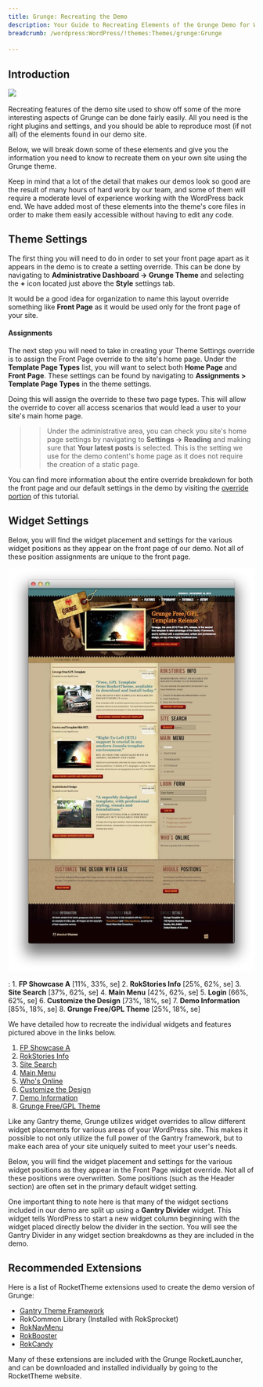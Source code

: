 ```yaml
---
title: Grunge: Recreating the Demo
description: Your Guide to Recreating Elements of the Grunge Demo for WordPress
breadcrumb: /wordpress:WordPress/!themes:Themes/grunge:Grunge

---
```


Introduction
-----

![][Grunge]

Recreating features of the demo site used to show off some of the more interesting aspects of Grunge can be done fairly easily. All you need is the right plugins and settings, and you should be able to reproduce most (if not all) of the elements found in our demo site. 

Below, we will break down some of these elements and give you the information you need to know to recreate them on your own site using the Grunge theme.

Keep in mind that a lot of the detail that makes our demos look so good are the result of many hours of hard work by our team, and some of them will require a moderate level of experience working with the WordPress back end. We have added most of these elements into the theme's core files in order to make them easily accessible without having to edit any code.

Theme Settings
-----

The first thing you will need to do in order to set your front page apart as it appears in the demo is to create a setting override. This can be done by navigating to **Administrative Dashboard -> Grunge Theme** and selecting the **+** icon located just above the **Style** settings tab. 

It would be a good idea for organization to name this layout override something like **Front Page** as it would be used only for the front page of your site.

#### Assignments

The next step you will need to take in creating your Theme Settings override is to assign the Front Page override to the site's home page. Under the **Template Page Types** list, you will want to select both **Home Page** and **Front Page**. These settings can be found by navigating to **Assignments > Template Page Types** in the theme settings.

Doing this will assign the override to these two page types. This will allow the override to cover all access scenarios that would lead a user to your site's main home page.

>> Under the administrative area, you can check you site's home page settings by navigating to **Settings -> Reading** and making sure that **Your latest posts** is selected. This is the setting we use for the demo content's home page as it does not require the creation of a static page.

You can find more information about the entire override breakdown for both the front page and our default settings in the demo by visiting the [override portion][demooverride] of this tutorial.

Widget Settings
-----

Below, you will find the widget placement and settings for the various widget positions as they appear on the front page of our demo. Not all of these position assignments are unique to the front page.

![](assets/grunge.jpg)

:   1. **FP Showcase A**  [11%, 33%, se]
    2. **RokStories Info**  [25%, 62%, se]
    3. **Site Search**  [37%, 62%, se]
    4. **Main Menu** [42%, 62%, se]
    5. **Login** [66%, 62%, se]
    6. **Customize the Design** [73%, 18%, se]
    7. **Demo Information** [85%, 18%, se] 
    8. **Grunge Free/GPL Theme** [25%, 18%, se]

We have detailed how to recreate the individual widgets and features pictured above in the links below.

1. [FP Showcase A][widget1]
2. [RokStories Info][widget2]
3. [Site Search][widget3]
4. [Main Menu][widget4]
5. [Who's Online][widget5]
6. [Customize the Design][widget6]
7. [Demo Information][widget7]
8. [Grunge Free/GPL Theme][widget8]

Like any Gantry theme, Grunge utilizes widget overrides to allow different widget placements for various areas of your WordPress site. This makes it possible to not only utilize the full power of the Gantry framework, but to make each area of your site uniquely suited to meet your user's needs.

Below, you will find the widget placement and settings for the various widget positions as they appear in the Front Page widget override. Not all of these positions were overwritten. Some positions (such as the Header section) are often set in the primary default widget setting.

One important thing to note here is that many of the widget sections included in our demo are split up using a **Gantry Divider** widget. This widget tells WordPress to start a new widget column beginning with the widget placed directly below the divider in the section. You will see the Gantry Divider in any widget section breakdowns as they are included in the demo.

Recommended Extensions
-----

Here is a list of RocketTheme extensions used to create the demo version of Grunge:

* [Gantry Theme Framework][gantry]
* RokCommon Library (Installed with RokSprocket)
* [RokNavMenu][roknavmenu]
* [RokBooster][rokbooster]
* [RokCandy][rokcandy]

Many of these extensions are included with the Grunge RocketLauncher, and can be downloaded and installed individually by going to the RocketTheme website.

[gantry]: http://gantry.org/downloads
[Grunge]: assets/grunge2.jpeg
[Grunge2]: assets/grunge.jpg
[demooverride]: demo_override.md
[roknavmenu]: http://www.rockettheme.com/wordpress/extensions/roknavmenu
[rokbooster]: http://www.rockettheme.com/wordpress/extensions/rokbooster
[rokcandy]: http://www.rockettheme.com/wordpress/extensions/rokcandy
[widget1]: demo_module_1.md
[widget2]: demo_module_2.md
[widget3]: demo_module_3.md
[widget4]: demo_module_4.md
[widget5]: demo_module_5.md
[widget6]: demo_module_6.md
[widget7]: demo_module_7.md
[widget8]: demo_module_8.md
[widget9]: demo_module_9.md
[widget10]: demo_module_10.md
[widget11]: demo_module_11.md
[widget12]: demo_module_12.md
[widget13]: demo_module_13.md
[widget14]: demo_module_14.md
[widget15]: demo_module_15.md
[mainmenu]: assets/menu_1.jpeg
[icons]: http://fortawesome.github.io/Font-Awesome/icons/
[scroll]: assets/demo_2.jpeg